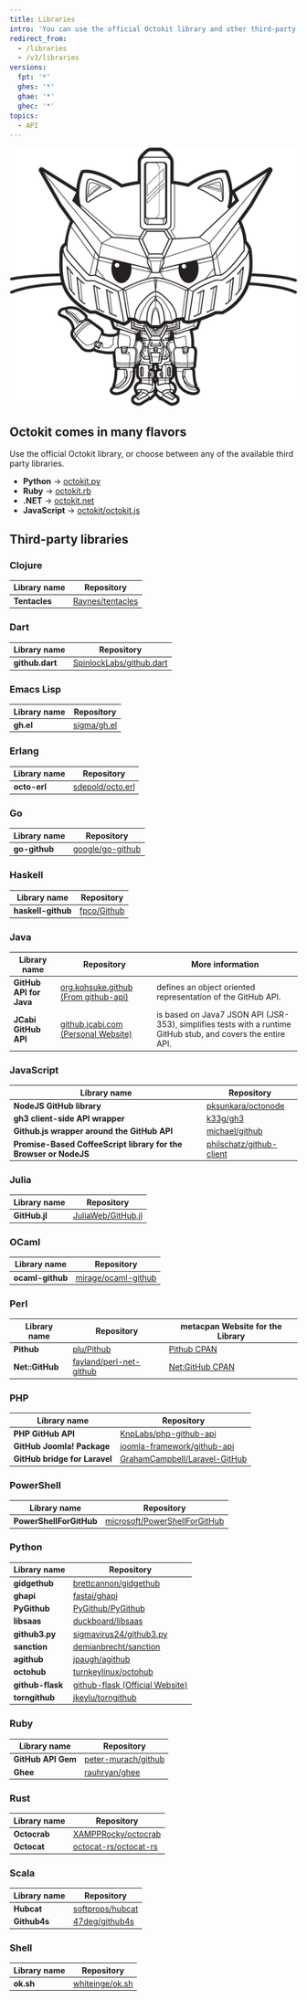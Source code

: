 ```yaml
---
title: Libraries
intro: 'You can use the official Octokit library and other third-party libraries to extend and simplify how you use the {% ifversion fpt or ghec %}{% data variables.product.prodname_dotcom %}{% else %}{% data variables.product.product_name %}{% endif %} API.'
redirect_from:
  - /libraries
  - /v3/libraries
versions:
  fpt: '*'
  ghes: '*'
  ghae: '*'
  ghec: '*'
topics:
  - API
---
```


![The Gundamcat](/assets/images/gundamcat.png)

## Octokit comes in many flavors

Use the official Octokit library, or choose between any of the available third party libraries.

- **Python** → [octokit.py](https://github.com/khornberg/octokit.py)
- **Ruby** → [octokit.rb](https://github.com/octokit/octokit.rb)
- **.NET** → [octokit.net](https://github.com/octokit/octokit.net)
- **JavaScript** → [octokit/octokit.js](https://github.com/octokit/octokit.js)

## Third-party libraries

### Clojure

| Library name | Repository |
|---|---|
|**Tentacles**| [Raynes/tentacles](https://github.com/Raynes/tentacles)|

### Dart

| Library name | Repository |
|---|---|
|**github.dart** | [SpinlockLabs/github.dart](https://github.com/SpinlockLabs/github.dart)|

### Emacs Lisp

| Library name | Repository |
|---|---|
|**gh.el**    | [sigma/gh.el](https://github.com/sigma/gh.el)|

### Erlang

| Library name | Repository |
|---|---|
|**octo-erl** | [sdepold/octo.erl](https://github.com/sdepold/octo.erl)|

### Go

| Library name | Repository |
|---|---|
|**go-github**| [google/go-github](https://github.com/google/go-github)|

### Haskell

| Library name | Repository |
|---|---|
|**haskell-github** | [fpco/Github](https://github.com/fpco/GitHub)|

### Java

| Library name | Repository | More information |
|---|---|---|
|**GitHub API for Java**| [org.kohsuke.github (From github-api)](http://github-api.kohsuke.org/)|defines an object oriented representation of the GitHub API.|
|**JCabi GitHub API**|[github.jcabi.com (Personal Website)](http://github.jcabi.com)|is based on Java7 JSON API (JSR-353), simplifies tests with a runtime GitHub stub, and covers the entire API.|

### JavaScript

| Library name | Repository |
|---|---|
|**NodeJS GitHub library**| [pksunkara/octonode](https://github.com/pksunkara/octonode)|
|**gh3 client-side API wrapper**| [k33g/gh3](https://github.com/k33g/gh3)|
|**Github.js wrapper around the GitHub API**|[michael/github](https://github.com/michael/github)|
|**Promise-Based CoffeeScript library for the Browser or NodeJS**|[philschatz/github-client](https://github.com/philschatz/github-client)|

### Julia

| Library name | Repository |
|---|---|
|**GitHub.jl**|[JuliaWeb/GitHub.jl](https://github.com/JuliaWeb/GitHub.jl)|

### OCaml

| Library name | Repository |
|---|---|
|**ocaml-github**|[mirage/ocaml-github](https://github.com/mirage/ocaml-github)|

### Perl

| Library name | Repository | metacpan Website for the Library |
|---|---|---|
|**Pithub**|[plu/Pithub](https://github.com/plu/Pithub)|[Pithub CPAN](http://metacpan.org/module/Pithub)|
|**Net::GitHub**|[fayland/perl-net-github](https://github.com/fayland/perl-net-github)|[Net:GitHub CPAN](https://metacpan.org/pod/Net::GitHub)|

### PHP

| Library name | Repository |
|---|---|
|**PHP GitHub API**|[KnpLabs/php-github-api](https://github.com/KnpLabs/php-github-api)|
|**GitHub Joomla! Package**|[joomla-framework/github-api](https://github.com/joomla-framework/github-api)|
|**GitHub bridge for Laravel**|[GrahamCampbell/Laravel-GitHub](https://github.com/GrahamCampbell/Laravel-GitHub)|

### PowerShell

| Library name | Repository |
|---|---|
|**PowerShellForGitHub**|[microsoft/PowerShellForGitHub](https://github.com/microsoft/PowerShellForGitHub)|

### Python

| Library name | Repository |
|---|---|
|**gidgethub**|[brettcannon/gidgethub](https://github.com/brettcannon/gidgethub)|
|**ghapi**|[fastai/ghapi](https://github.com/fastai/ghapi)|
|**PyGithub**|[PyGithub/PyGithub](https://github.com/PyGithub/PyGithub)|
|**libsaas**|[duckboard/libsaas](https://github.com/ducksboard/libsaas)|
|**github3.py**|[sigmavirus24/github3.py](https://github.com/sigmavirus24/github3.py)|
|**sanction**|[demianbrecht/sanction](https://github.com/demianbrecht/sanction)|
|**agithub**|[jpaugh/agithub](https://github.com/jpaugh/agithub)|
|**octohub**|[turnkeylinux/octohub](https://github.com/turnkeylinux/octohub)|
|**github-flask**|[github-flask (Official Website)](http://github-flask.readthedocs.org)|
|**torngithub**|[jkeylu/torngithub](https://github.com/jkeylu/torngithub)|

### Ruby

| Library name | Repository |
|---|---|
|**GitHub API Gem**|[peter-murach/github](https://github.com/peter-murach/github)|
|**Ghee**|[rauhryan/ghee](https://github.com/rauhryan/ghee)|

### Rust

| Library name | Repository |
|---|---|
|**Octocrab**|[XAMPPRocky/octocrab](https://github.com/XAMPPRocky/octocrab)|
|**Octocat**|[octocat-rs/octocat-rs](https://github.com/octocat-rs/octocat-rs)|

### Scala

| Library name | Repository |
|---|---|
|**Hubcat**|[softprops/hubcat](https://github.com/softprops/hubcat)|
|**Github4s**|[47deg/github4s](https://github.com/47deg/github4s)|

### Shell

| Library name | Repository |
|---|---|
|**ok.sh**|[whiteinge/ok.sh](https://github.com/whiteinge/ok.sh)|
